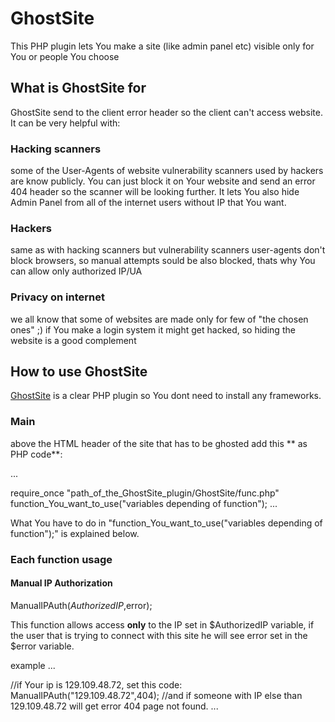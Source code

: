 # GhostSite
This PHP plugin lets You make a site (like admin panel etc) visible only for You or people You choose

## What is GhostSite for
GhostSite send to the client error header so the client can't access website. It can be very helpful with:

### Hacking scanners
some of the User-Agents of website vulnerability scanners used by hackers are know publicly. You can just block it on Your website and send an error 404 header so the scanner will be looking further. It lets You also hide Admin Panel from all of the internet users without IP that You want.

### Hackers
same as with hacking scanners but vulnerability scanners user-agents don't block browsers, so manual attempts sould be also blocked, thats why You can allow only authorized IP/UA

### Privacy on internet
we all know that some of websites are made only for few of "the chosen ones" ;) if You make a login system it might get hacked, so hiding the website is a good complement

## How to use GhostSite
[GhostSite](https://github.com/MPewny/GhostSite) is a clear PHP plugin so You dont need to install any frameworks.

### Main
above the HTML header of the site that has to be ghosted add this ** as PHP code**:

...

require_once "path_of_the_GhostSite_plugin/GhostSite/func.php"
function_You_want_to_use("variables depending of function"); 
...

What You have to do in "function_You_want_to_use("variables depending of function");" is explained below.

### Each function usage

#### Manual IP Authorization

ManualIPAuth($AuthorizedIP,$error);

This function allows access **only** to the IP set in $AuthorizedIP variable, if the user that is trying to connect with this site he will see error set in the $error variable.

example
...

 //if Your ip is 129.109.48.72, set this code:
  ManualIPAuth("129.109.48.72",404);
//and if someone with IP else than 129.109.48.72 will get error 404 page not found.
...
